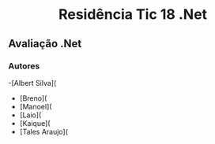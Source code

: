<h1 align="center">Residência Tic 18 .Net</h1>

## Avaliação .Net ##

### Autores ### 

-[Albert Silva](
- [Breno](  
- [Manoel](
- [Laio](
- [Kaique](
- [Tales Araujo](